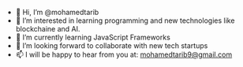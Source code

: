 - 👋 Hi, I’m @mohamedtarib
- 👀 I’m interested in learning programming and new technologies like blockchaine and AI.
- 🌱 I’m currently learning JavaScript Frameworks
- 💞️ I’m looking forward to collaborate with new tech startups
- 📫 I will be happy to hear from you at: mohamedtarib9@gmail.com

<!---
mohamedtarib/mohamedtarib is a ✨ special ✨ repository because its `README.md` (this file) appears on your GitHub profile.
You can click the Preview link to take a look at your changes.
--->
